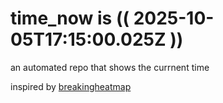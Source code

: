 # time_now is (( 2025-10-05T17:15:00.025Z ))

an automated repo that shows the currnent time

inspired by [breakingheatmap](https://github.com/breakingheatmap/breakingheatmap)